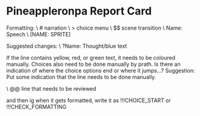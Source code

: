 # Pineappleronpa Report Card

Formatting: 
\ # narration
\ > choice menu
\ $$ scene transition
\ Name: Speech
\ [NAME: SPRITE]


Suggested changes:
\ ?Name: Thought/blue text


If the line contains yellow, red, or green text, it needs to be coloured manually.
Choices also need to be done manually by prath. Is there an indication of where the choice options end or where it jumps...?
Suggestion: Put some indication that the line needs to be done manually.

\ @@ line that needs to be reviewed

and then ig when it gets formatted, write it as !!!CHOICE_START or !!!CHECK_FORMATTING
